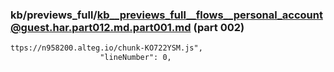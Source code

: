 ### kb/previews_full/kb__previews_full__flows__personal_account@guest.har.part012.md.part001.md (part 002)

```md
ttps://n958200.alteg.io/chunk-KO722YSM.js",
                    "lineNumber": 0,
   
```

```
